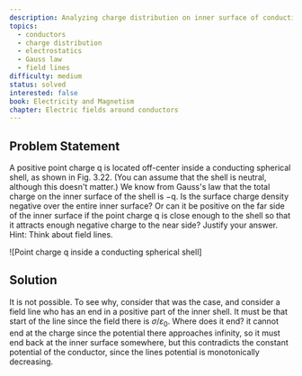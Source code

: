 ```yaml
---
description: Analyzing charge distribution on inner surface of conducting shell with internal point charge
topics:
  - conductors
  - charge distribution
  - electrostatics
  - Gauss law
  - field lines
difficulty: medium
status: solved
interested: false
book: Electricity and Magnetism
chapter: Electric fields around conductors
---
```


## Problem Statement
A positive point charge q is located off-center inside a conducting spherical shell, as shown in Fig. 3.22. (You can assume that the shell is neutral, although this doesn't matter.) We know from Gauss's law that the total charge on the inner surface of the shell is −q. Is the surface charge density negative over the entire inner surface? Or can it be positive on the far side of the inner surface if the point charge q is close enough to the shell so that it attracts enough negative charge to the near side? Justify your answer. Hint: Think about field lines.

![Point charge q inside a conducting spherical shell]

## Solution

It is not possible. To see why, consider that was the case, and consider a field line who has an end in a positive part of the inner shell. It must be that start of the line since the field there is $\sigma/\varepsilon_0$. Where does it end? it cannot end at the charge since the potential there approaches infinity, so it must end back at the inner surface somewhere, but this contradicts the constant potential of the conductor, since the lines potential is monotonically decreasing.